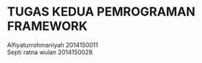 # TUGAS KEDUA PEMROGRAMAN FRAMEWORK
Alfiyaturrohmaniyah 2014150011 <br>
Septi ratna wulan 2014150028